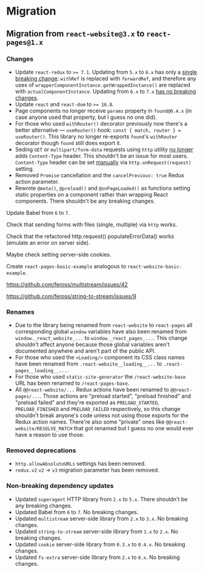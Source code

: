 # Migration

## Migration from `react-website@3.x` to `react-pages@1.x`

### Changes

* Update `react-redux` to `>= 7.1`. Updating from `5.x` to `6.x` has only a [single breaking change](https://github.com/reduxjs/react-redux/issues/1104): `withRef` is replaced with `forwardRef`, and therefore any uses of `wrapperComponentInstance.getWrappedInstance()` are replaced with `actualComponentInstance`. Updating from `6.x` to `7.x` [has no breaking changes](https://github.com/reduxjs/react-redux/releases/tag/v7.0.1).
* Update `react` and `react-dom` to `>= 16.8`.
* Page components no longer receive `params` property in `found@0.4.x` (in case anyone used that property, but I guess no one did).
* For those who used `withRouter()` decorator previously now there's a better alternative — `useRouter()` hook: `const { match, router } = useRouter()`. This library no longer re-exports `found`'s `withRouter` decorator though `found` still does export it.
* Seding `GET` or `multipart/form-data` requests using `http` utility [no longer](https://github.com/catamphetamine/react-website/issues/74) adds `Content-Type` header. This shouldn't be an issue for most users. `Content-Type` header can be set [manually](https://github.com/catamphetamine/react-website/issues/74#issuecomment-496443987) via `http.onRequest(request)` setting.
* Removed `Promise` cancellation and the `cancelPrevious: true` Redux action parameter.
* Rewrote `@meta()`, `@preload()` and `@onPageLoaded()` as functions setting static properties on a component rather than wrapping React components. There shouldn't be any breaking changes.

Update Babel from `6` to `7`.

Check that sending forms with files (single, multiple) via `http` works.

Check that the refactored http.request() populateErrorData() works (emulate an error on server side).

Maybe check setting server-side cookies.

Create `react-pages-basic-example` analogous to `react-website-basic-example`.

https://github.com/feross/multistream/issues/42

https://github.com/feross/string-to-stream/issues/9

### Renames

* Due to the library being renamed from `react-website` to `react-pages` all corresponding global `window` variables have also been renamed from `window._react_website_...` to `window._react_pages_...`. This change shouldn't affect anyone because those global variables aren't documented anywhere and aren't part of the public API.
* For those who used the `<Loading/>` component its CSS class names have been renamed from `.react-website__loading__...` to `.react-pages__loading__...`.
* For those who used `static-site-generator` the `/react-website-base` URL has been renamed to `/react-pages-base`.
* All `@@react-website/...` Redux actions have been renamed to `@@react-pages/...`. Those actions are "preload started", "preload finished" and "preload failed" and they're exported as `PRELOAD_STARTED`, `PRELOAD_FINISHED` and `PRELOAD_FAILED` respectively, so this change shouldn't break anyone's code unless not using those exports for the Redux action names. There're also some "private" ones like `@@react-website/RESOLVE_MATCH` that got renamed but I guess no one would ever have a reason to use those.

### Removed deprecations

* `http.allowAbsoluteURLs` settings has been removed.
* `redux.v2` `v2` -> `v3` migration parameter has been removed.

### Non-breaking dependency updates

* Updated `superagent` HTTP library from `2.x` to `5.x`. There shouldn't be any breaking changes.
* Updated Babel from `6` to `7`. No breaking changes.
* Updated `multistream` server-side library from `2.x` to `3.x`. No breaking changes.
* Updated `string-to-stream` server-side library from `1.x` to `2.x`. No breaking changes.
* Updated `cookie` server-side library from `0.3.x` to `0.4.x`. No breaking changes.
* Updated `fs-extra` server-side library from `2.x` to `8.x`. No breaking changes.